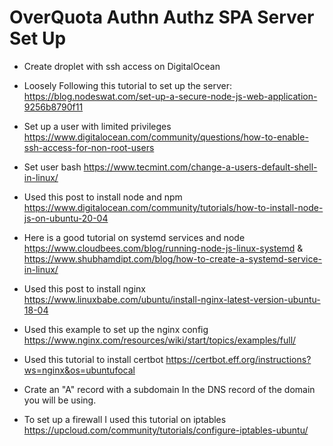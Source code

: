 # OverQuota Authn Authz SPA Server Set Up

- Create droplet with ssh access on DigitalOcean
  
- Loosely Following this tutorial to set up the server: <https://blog.nodeswat.com/set-up-a-secure-node-js-web-application-9256b8790f11>

- Set up a user with limited privileges <https://www.digitalocean.com/community/questions/how-to-enable-ssh-access-for-non-root-users>
  
- Set user bash <https://www.tecmint.com/change-a-users-default-shell-in-linux/>

- Used this post to install node and npm <https://www.digitalocean.com/community/tutorials/how-to-install-node-js-on-ubuntu-20-04>

- Here is a good tutorial on systemd services and node <https://www.cloudbees.com/blog/running-node-js-linux-systemd> & <https://www.shubhamdipt.com/blog/how-to-create-a-systemd-service-in-linux/>
  
- Used this post to install nginx <https://www.linuxbabe.com/ubuntu/install-nginx-latest-version-ubuntu-18-04>

- Used this example to set up the nginx config <https://www.nginx.com/resources/wiki/start/topics/examples/full/>

- Used this tutorial to install certbot <https://certbot.eff.org/instructions?ws=nginx&os=ubuntufocal>

- Crate an "A" record with a subdomain In the DNS record of the domain you will be using.

- To set up a firewall I used this tutorial on iptables <https://upcloud.com/community/tutorials/configure-iptables-ubuntu/>
